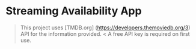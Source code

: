 # Streaming Availability App
> This project uses [TMDB.org] (https://developers.themoviedb.org/3) API for the information provided. <
A free API key is required on first use.
